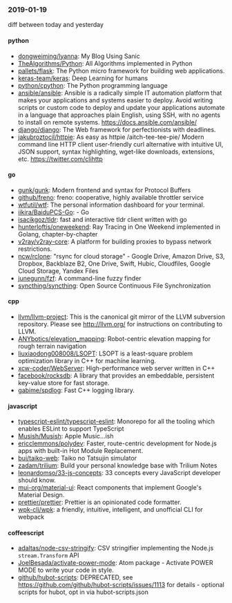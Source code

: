 ### 2019-01-19
diff between today and yesterday

#### python
* [dongweiming/lyanna](https://github.com/dongweiming/lyanna): My Blog Using Sanic
* [TheAlgorithms/Python](https://github.com/TheAlgorithms/Python): All Algorithms implemented in Python
* [pallets/flask](https://github.com/pallets/flask): The Python micro framework for building web applications.
* [keras-team/keras](https://github.com/keras-team/keras): Deep Learning for humans
* [python/cpython](https://github.com/python/cpython): The Python programming language
* [ansible/ansible](https://github.com/ansible/ansible): Ansible is a radically simple IT automation platform that makes your applications and systems easier to deploy. Avoid writing scripts or custom code to deploy and update your applications  automate in a language that approaches plain English, using SSH, with no agents to install on remote systems. https://docs.ansible.com/ansible/
* [django/django](https://github.com/django/django): The Web framework for perfectionists with deadlines.
* [jakubroztocil/httpie](https://github.com/jakubroztocil/httpie): As easy as httpie /aitch-tee-tee-pie/  Modern command line HTTP client  user-friendly curl alternative with intuitive UI, JSON support, syntax highlighting, wget-like downloads, extensions, etc. https://twitter.com/clihttp

#### go
* [gunk/gunk](https://github.com/gunk/gunk): Modern frontend and syntax for Protocol Buffers
* [github/freno](https://github.com/github/freno): freno: cooperative, highly available throttler service
* [wtfutil/wtf](https://github.com/wtfutil/wtf): The personal information dashboard for your terminal.
* [iikira/BaiduPCS-Go](https://github.com/iikira/BaiduPCS-Go):  - Go
* [isacikgoz/tldr](https://github.com/isacikgoz/tldr): fast and interactive tldr client written with go
* [hunterloftis/oneweekend](https://github.com/hunterloftis/oneweekend): Ray Tracing in One Weekend implemented in Golang, chapter-by-chapter
* [v2ray/v2ray-core](https://github.com/v2ray/v2ray-core): A platform for building proxies to bypass network restrictions.
* [ncw/rclone](https://github.com/ncw/rclone): "rsync for cloud storage" - Google Drive, Amazon Drive, S3, Dropbox, Backblaze B2, One Drive, Swift, Hubic, Cloudfiles, Google Cloud Storage, Yandex Files
* [junegunn/fzf](https://github.com/junegunn/fzf):  A command-line fuzzy finder
* [syncthing/syncthing](https://github.com/syncthing/syncthing): Open Source Continuous File Synchronization

#### cpp
* [llvm/llvm-project](https://github.com/llvm/llvm-project): This is the canonical git mirror of the LLVM subversion repository. Please see http://llvm.org/ for instructions on contributing to LLVM.
* [ANYbotics/elevation_mapping](https://github.com/ANYbotics/elevation_mapping): Robot-centric elevation mapping for rough terrain navigation
* [liuxiaodong008008/LSOPT](https://github.com/liuxiaodong008008/LSOPT): LSOPT is a least-square problem optimization library in C++ for machine learning.
* [xcw-coder/WebServer](https://github.com/xcw-coder/WebServer): High-performance web server written in C++
* [facebook/rocksdb](https://github.com/facebook/rocksdb): A library that provides an embeddable, persistent key-value store for fast storage.
* [gabime/spdlog](https://github.com/gabime/spdlog): Fast C++ logging library.

#### javascript
* [typescript-eslint/typescript-eslint](https://github.com/typescript-eslint/typescript-eslint):  Monorepo for all the tooling which enables ESLint to support TypeScript
* [Musish/Musish](https://github.com/Musish/Musish): Apple Music...ish
* [ericclemmons/polydev](https://github.com/ericclemmons/polydev): Faster, route-centric development for Node.js apps with built-in Hot Module Replacement.
* [bui/taiko-web](https://github.com/bui/taiko-web): Taiko no Tatsujin simulator
* [zadam/trilium](https://github.com/zadam/trilium): Build your personal knowledge base with Trilium Notes
* [leonardomso/33-js-concepts](https://github.com/leonardomso/33-js-concepts):  33 concepts every JavaScript developer should know.
* [mui-org/material-ui](https://github.com/mui-org/material-ui): React components that implement Google's Material Design.
* [prettier/prettier](https://github.com/prettier/prettier): Prettier is an opinionated code formatter.
* [wpk-cli/wpk](https://github.com/wpk-cli/wpk): a friendly, intuitive, intelligent, and unofficial CLI for webpack

#### coffeescript
* [adaltas/node-csv-stringify](https://github.com/adaltas/node-csv-stringify): CSV stringifier implementing the Node.js `stream.Transform` API
* [JoelBesada/activate-power-mode](https://github.com/JoelBesada/activate-power-mode): Atom package - Activate POWER MODE to write your code in style.
* [github/hubot-scripts](https://github.com/github/hubot-scripts): DEPRECATED, see https://github.com/github/hubot-scripts/issues/1113 for details - optional scripts for hubot, opt in via hubot-scripts.json
